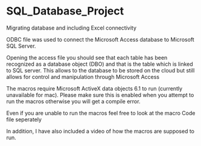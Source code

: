 # SQL_Database_Project
Migrating database and including Excel connectivity

ODBC file was used to connect the Microsoft Access database to Microsoft SQL Server. 

Opening the access file you should see that each table has been recognized as a database object (DBO) and that is the table which is linked to SQL server. This allows to the database to be stored on the cloud but still allows for control and manipulation through Microsoft Access

The macros require Microsoft ActiveX data objects 6.1 to run (currently unavailable for mac). Please make sure this is enabled when you attempt to run the macros otherwise you will get a compile error. 

Even if you are unable to run the macros feel free to look at the macro Code file seperately 

In addition, I have also included a video of how the macros are supposed to run.
